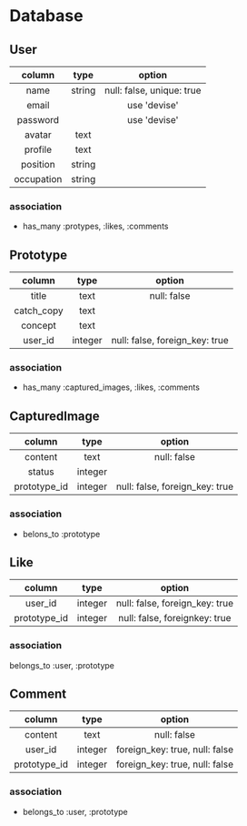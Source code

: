# Database

## User
|column|type|option|
|:-:|:-:|:-:|
|name|string|null: false, unique: true|
|email||use 'devise'|
|password||use 'devise'|
|avatar|text||
|profile|text||
|position|string||
|occupation|string||

### association
- has_many :protypes, :likes, :comments


## Prototype
|column|type|option|
|:-:|:-:|:-:|
|title|text|null: false|
|catch_copy|text||
|concept|text||
|user_id|integer|null: false, foreign_key: true|

### association
- has_many :captured_images, :likes, :comments

## CapturedImage
|column|type|option|
|:-:|:-:|:-:|
|content|text|null: false|
|status|integer||
|prototype_id|integer|null: false, foreign_key: true|

### association
- belons_to :prototype


## Like
|column|type|option|
|:-:|:-:|:-:|
|user_id|integer|null: false, foreign_key: true|
|prototype_id|integer|null: false, foreignkey: true|

### association
belongs_to :user, :prototype


## Comment
|column|type|option|
|:-:|:-:|:-:|
|content|text|null: false|
|user_id|integer|foreign_key: true, null: false|
|prototype_id|integer|foreign_key: true, null: false|

### association
- belongs_to :user, :prototype
